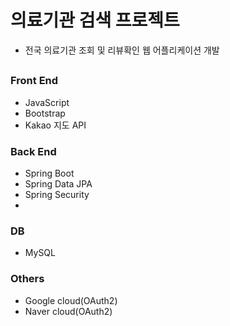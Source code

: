 # 의료기관 검색 프로젝트
- 전국 의료기관 조회 및 리뷰확인 웹 어플리케이션 개발

## 
### Front End
- JavaScript
- Bootstrap
- Kakao 지도 API

### Back End
- Spring Boot
- Spring Data JPA
- Spring Security
- 
### DB
- MySQL


### Others
- Google cloud(OAuth2)
- Naver cloud(OAuth2)
